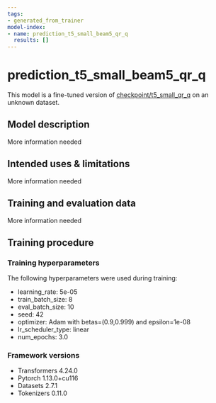 ```yaml
---
tags:
- generated_from_trainer
model-index:
- name: prediction_t5_small_beam5_qr_q
  results: []
---
```


<!-- This model card has been generated automatically according to the information the Trainer had access to. You
should probably proofread and complete it, then remove this comment. -->

# prediction_t5_small_beam5_qr_q

This model is a fine-tuned version of [checkpoint/t5_small_qr_q](https://huggingface.co/checkpoint/t5_small_qr_q) on an unknown dataset.

## Model description

More information needed

## Intended uses & limitations

More information needed

## Training and evaluation data

More information needed

## Training procedure

### Training hyperparameters

The following hyperparameters were used during training:
- learning_rate: 5e-05
- train_batch_size: 8
- eval_batch_size: 10
- seed: 42
- optimizer: Adam with betas=(0.9,0.999) and epsilon=1e-08
- lr_scheduler_type: linear
- num_epochs: 3.0

### Framework versions

- Transformers 4.24.0
- Pytorch 1.13.0+cu116
- Datasets 2.7.1
- Tokenizers 0.11.0
